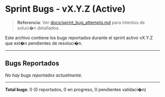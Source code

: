 ﻿# Sprint Bugs - vX.Y.Z (Active)

> **Referencia**: Ver [docs/sprint_bug_attempts.md](sprint_bug_attempts.md) para intentos de soluci�n detallados.

Este archivo contiene los bugs reportados durante el sprint activo vX.Y.Z que est�n pendientes de resoluci�n.

---

## Bugs Reportados

*No hay bugs reportados actualmente.*

---

**Total bugs**: 0 (0 reportados, 0 en progreso, 0 pendientes validaci�n)
